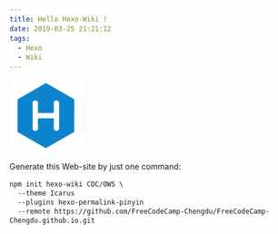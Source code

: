 ```yaml
---
title: Hello Hexo-Wiki !
date: 2019-03-25 21:21:12
tags:
  - Hexo
  - Wiki
---
```


[![](images/Hexo.png)](https://tech-query.me/create-hexo-wiki/ "create-hexo-wiki")

Generate this Web-site by just one command:

```shell
npm init hexo-wiki CDC/OWS \
  --theme Icarus
  --plugins hexo-permalink-pinyin
  --remote https://github.com/FreeCodeCamp-Chengdu/FreeCodeCamp-Chengdu.github.io.git
```
